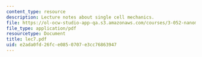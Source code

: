 ```yaml
---
content_type: resource
description: Lecture notes about single cell mechanics.
file: https://ol-ocw-studio-app-qa.s3.amazonaws.com/courses/3-052-nanomechanics-of-materials-and-biomaterials-spring-2007/e2ada0fd26fce0850707e3cc76863947_lec7.pdf
file_type: application/pdf
resourcetype: Document
title: lec7.pdf
uid: e2ada0fd-26fc-e085-0707-e3cc76863947
---
```

